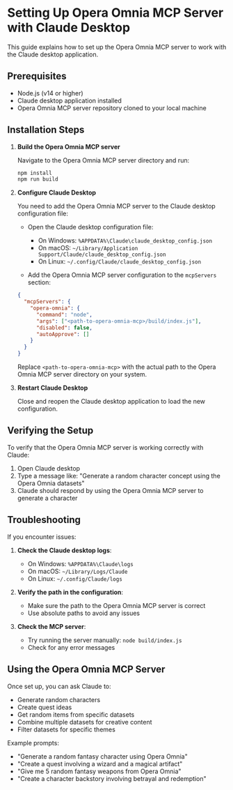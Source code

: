 # Setting Up Opera Omnia MCP Server with Claude Desktop

This guide explains how to set up the Opera Omnia MCP server to work with the Claude desktop application.

## Prerequisites

- Node.js (v14 or higher)
- Claude desktop application installed
- Opera Omnia MCP server repository cloned to your local machine

## Installation Steps

1. **Build the Opera Omnia MCP server**

   Navigate to the Opera Omnia MCP server directory and run:

   ```bash
   npm install
   npm run build
   ```

2. **Configure Claude Desktop**

   You need to add the Opera Omnia MCP server to the Claude desktop configuration file:

   - Open the Claude desktop configuration file:
     - On Windows: `%APPDATA%\Claude\claude_desktop_config.json`
     - On macOS: `~/Library/Application Support/Claude/claude_desktop_config.json`
     - On Linux: `~/.config/Claude/claude_desktop_config.json`

   - Add the Opera Omnia MCP server configuration to the `mcpServers` section:

   ```json
   {
     "mcpServers": {
       "opera-omnia": {
         "command": "node",
         "args": ["<path-to-opera-omnia-mcp>/build/index.js"],
         "disabled": false,
         "autoApprove": []
       }
     }
   }
   ```

   Replace `<path-to-opera-omnia-mcp>` with the actual path to the Opera Omnia MCP server directory on your system.

3. **Restart Claude Desktop**

   Close and reopen the Claude desktop application to load the new configuration.

## Verifying the Setup

To verify that the Opera Omnia MCP server is working correctly with Claude:

1. Open Claude desktop
2. Type a message like: "Generate a random character concept using the Opera Omnia datasets"
3. Claude should respond by using the Opera Omnia MCP server to generate a character

## Troubleshooting

If you encounter issues:

1. **Check the Claude desktop logs**:
   - On Windows: `%APPDATA%\Claude\logs`
   - On macOS: `~/Library/Logs/Claude`
   - On Linux: `~/.config/Claude/logs`

2. **Verify the path in the configuration**:
   - Make sure the path to the Opera Omnia MCP server is correct
   - Use absolute paths to avoid any issues

3. **Check the MCP server**:
   - Try running the server manually: `node build/index.js`
   - Check for any error messages

## Using the Opera Omnia MCP Server

Once set up, you can ask Claude to:

- Generate random characters
- Create quest ideas
- Get random items from specific datasets
- Combine multiple datasets for creative content
- Filter datasets for specific themes

Example prompts:

- "Generate a random fantasy character using Opera Omnia"
- "Create a quest involving a wizard and a magical artifact"
- "Give me 5 random fantasy weapons from Opera Omnia"
- "Create a character backstory involving betrayal and redemption"
